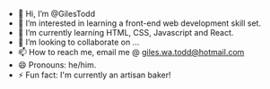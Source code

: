 - 👋 Hi, I’m @GilesTodd
- 👀 I’m interested in learning a front-end web development skill set.
- 🌱 I’m currently learning HTML, CSS, Javascript and React.
- 💞️ I’m looking to collaborate on ...
- 📫 How to reach me, email me @ giles.wa.todd@hotmail.com
- 😄 Pronouns: he/him.
- ⚡ Fun fact: I'm currently an artisan baker!

<!---
GilesTodd/GilesTodd is a ✨ special ✨ repository because its `README.md` (this file) appears on your GitHub profile.
You can click the Preview link to take a look at your changes.
--->
